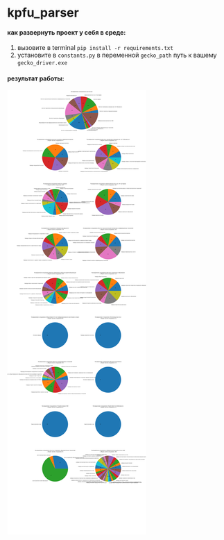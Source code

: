 # kpfu_parser

#### как развернуть проект у себя в среде:
1. вызовите в terminal `pip install -r requirements.txt`
2. установите в `constants.py` в переменной `gecko_path` путь к вашему `gecko_driver.exe`

#### результат работы:
<img src='ploted_data.png'>
